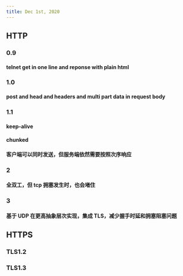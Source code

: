 ```yaml
---
title: Dec 1st, 2020
---
```


## HTTP
### 0.9
#### telnet get in one line and reponse with plain html
### 1.0
#### post and head and headers and multi part data in request body
### 1.1
#### keep-alive
#### chunked
#### 客户端可以同时发送，但服务端依然需要按照次序响应
### 2
#### 全双工，但 tcp 拥塞发生时，也会堵住
### 3
#### 基于 UDP 在更高抽象层次实现，集成 TLS，减少握手时延和拥塞阻塞问题
## HTTPS
### TLS1.2
### TLS1.3